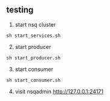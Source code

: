## testing

1. start nsq cluster

`sh start_services.sh`

2. start producer

`sh start_producer.sh`

3. start consumer

`sh start_consumer.sh`

4. visit nsqadmin http://127.0.0.1:24171

